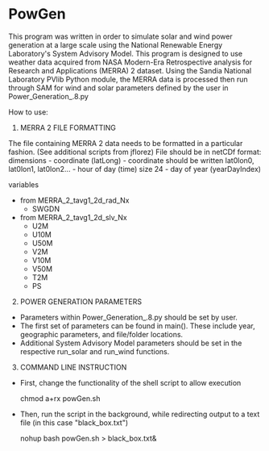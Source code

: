 PowGen
=====

This program was written in order to simulate solar and wind power generation at a large scale using the National Renewable Energy Laboratory's System Advisory Model. This program is designed to use weather data acquired from NASA Modern-Era Retrospective analysis for Research and Applications (MERRA) 2 dataset. Using the Sandia National Laboratory PVlib Python module, the MERRA data is processed then run through SAM for wind and solar parameters defined by the user in Power_Generation_.8.py 

How to use:

1. MERRA 2 FILE FORMATTING

The file containing MERRA 2 data needs to be formatted in a particular fashion. (See additional scripts from jflorez)
File should be in netCDf format:
  dimensions
    - coordinate (latLong)
      - coordinate should be written lat0lon0, lat0lon1, lat0lon2...
    - hour of day (time) size 24
    - day of year (yearDayIndex)

 variables
  - from MERRA_2_tavg1_2d_rad_Nx
    - SWGDN
  - from MERRA_2_tavg1_2d_slv_Nx
    - U2M
    - U10M
    - U50M
    - V2M
    - V10M
    - V50M
    - T2M
    - PS 

2. POWER GENERATION PARAMETERS
  - Parameters within Power_Generation_.8.py should be set by user. 
  - The first set of parameters can be found in main(). These include year, geographic parameters, and file/folder locations. 
  - Additional System Advisory Model parameters should be set in the respective run_solar and run_wind functions. 

3. COMMAND LINE INSTRUCTION
  - First, change the functionality of the shell script to allow execution

    chmod a+rx powGen.sh

  - Then, run the script in the background, while redirecting output to a text file (in this case "black_box.txt")

    nohup bash powGen.sh > black_box.txt&

    
